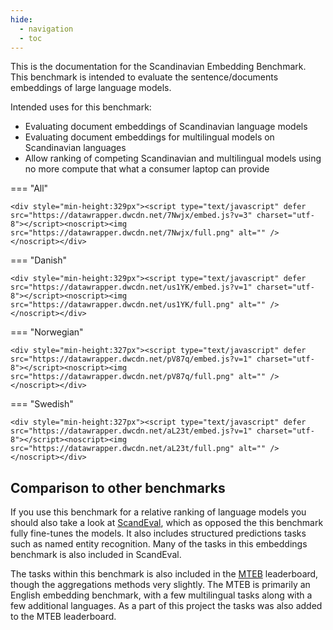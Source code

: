 ```yaml
---
hide:
  - navigation
  - toc
---
```


This is the documentation for the Scandinavian Embedding Benchmark. This benchmark is intended to evaluate the sentence/documents embeddings of large language models.

Intended uses for this benchmark:

- Evaluating document embeddings of Scandinavian language models
- Evaluating document embeddings for multilingual models on Scandinavian languages
- Allow ranking of competing Scandinavian and multilingual models using no more compute that what a consumer laptop can provide 


=== "All"
    
    <div style="min-height:329px"><script type="text/javascript" defer src="https://datawrapper.dwcdn.net/7Nwjx/embed.js?v=3" charset="utf-8"></script><noscript><img src="https://datawrapper.dwcdn.net/7Nwjx/full.png" alt="" /></noscript></div>

=== "Danish"


    <div style="min-height:329px"><script type="text/javascript" defer src="https://datawrapper.dwcdn.net/us1YK/embed.js?v=1" charset="utf-8"></script><noscript><img src="https://datawrapper.dwcdn.net/us1YK/full.png" alt="" /></noscript></div>

=== "Norwegian"

    <div style="min-height:327px"><script type="text/javascript" defer src="https://datawrapper.dwcdn.net/pV87q/embed.js?v=1" charset="utf-8"></script><noscript><img src="https://datawrapper.dwcdn.net/pV87q/full.png" alt="" /></noscript></div>

=== "Swedish"

    <div style="min-height:327px"><script type="text/javascript" defer src="https://datawrapper.dwcdn.net/aL23t/embed.js?v=1" charset="utf-8"></script><noscript><img src="https://datawrapper.dwcdn.net/aL23t/full.png" alt="" /></noscript></div>


## Comparison to other benchmarks

If you use this benchmark for a relative ranking of language models you should also take a look at [ScandEval](https://scandeval.github.io), which as opposed the this benchmark fully fine-tunes the models. It also includes structured predictions tasks such as named entity recognition. Many of the tasks in this embeddings benchmark is also included in ScandEval.

The tasks within this benchmark is also included in the [MTEB](https://huggingface.co/spaces/mteb/leaderboard) leaderboard, though the aggregations methods very slightly. The MTEB is primarily an English embedding benchmark, with a few multilingual tasks along with a few additional languages. As a part of this project the tasks was also added to the MTEB leaderboard.



